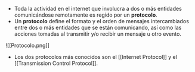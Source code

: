 - Toda la actividad en el internet que involucra a dos o más entidades comunicándose remotamente es regido por un **protocolo**.
- Un **protocolo** define el formato y el orden de mensajes intercambiados entre dos o más entidades que se están comunicando, así como las acciones tomadas al transmitir y/o recibir un mensaje u otro evento.

![[Protocolo.png]]

- Los dos protocolos más conocidos son el [[Internet Protocol]] y el [[Transmission Control Protocol]].
